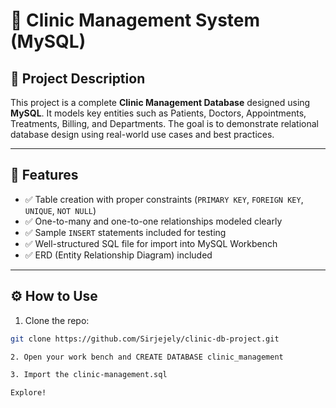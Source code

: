 # 🏥 Clinic Management System (MySQL)

## 📌 Project Description

This project is a complete **Clinic Management Database** designed using **MySQL**. It models key entities such as Patients, Doctors, Appointments, Treatments, Billing, and Departments. The goal is to demonstrate relational database design using real-world use cases and best practices.

---

## 📂 Features

- ✅ Table creation with proper constraints (`PRIMARY KEY`, `FOREIGN KEY`, `UNIQUE`, `NOT NULL`)
- ✅ One-to-many and one-to-one relationships modeled clearly
- ✅ Sample `INSERT` statements included for testing
- ✅ Well-structured SQL file for import into MySQL Workbench
- ✅ ERD (Entity Relationship Diagram) included

---

## ⚙️ How to Use

1. Clone the repo:
```bash
git clone https://github.com/Sirjejely/clinic-db-project.git

2. Open your work bench and CREATE DATABASE clinic_management

3. Import the clinic-management.sql

Explore!

